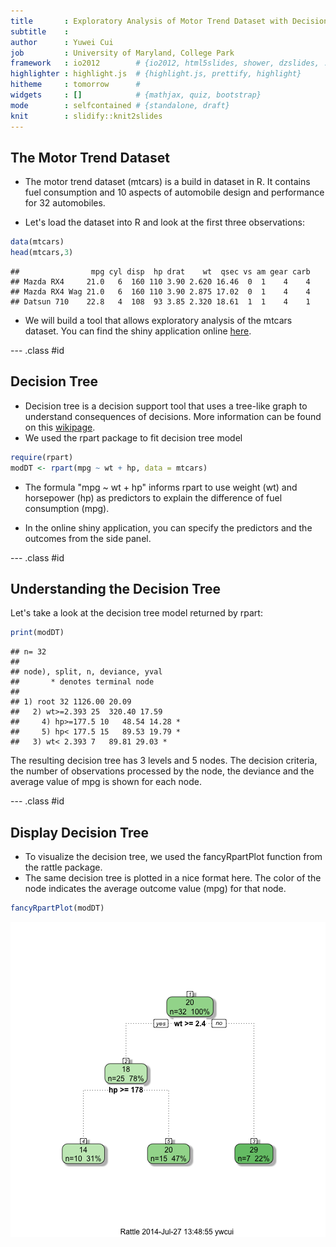 ```yaml
---
title       : Exploratory Analysis of Motor Trend Dataset with Decision Tree 
subtitle    : 
author      : Yuwei Cui
job         : University of Maryland, College Park
framework   : io2012        # {io2012, html5slides, shower, dzslides, ...}
highlighter : highlight.js  # {highlight.js, prettify, highlight}
hitheme     : tomorrow      # 
widgets     : []            # {mathjax, quiz, bootstrap}
mode        : selfcontained # {standalone, draft}
knit        : slidify::knit2slides
---
```


## The Motor Trend Dataset

- The motor trend dataset (mtcars) is a build in dataset in R.
It contains fuel consumption and 10 aspects of automobile design and performance for 32 automobiles.

- Let's load the dataset into R and look at the first three observations:

```r
data(mtcars)
head(mtcars,3)
```

```
##                mpg cyl disp  hp drat    wt  qsec vs am gear carb
## Mazda RX4     21.0   6  160 110 3.90 2.620 16.46  0  1    4    4
## Mazda RX4 Wag 21.0   6  160 110 3.90 2.875 17.02  0  1    4    4
## Datsun 710    22.8   4  108  93 3.85 2.320 18.61  1  1    4    1
```

- We will build a tool that allows exploratory analysis of the mtcars dataset. You can find the shiny application online [here](http://ywcui.shinyapps.io/MTcar_DecisionTree/).

--- .class #id 

## Decision Tree 

- Decision tree is a decision support tool that uses a tree-like graph to understand consequences of decisions. More information can be found on this [wikipage](http://en.wikipedia.org/wiki/Decision_tree). 
- We used the rpart package to fit decision tree model


```r
require(rpart)
modDT <- rpart(mpg ~ wt + hp, data = mtcars)
```

- The formula "mpg ~ wt + hp" informs rpart to use weight (wt) and horsepower (hp) as predictors to explain the difference of fuel consumption (mpg). 

- In the online shiny application, you can specify the predictors and the outcomes from the side panel.

--- .class #id 

## Understanding the Decision Tree

Let's take a look at the decision tree model returned by rpart:

```r
print(modDT)
```

```
## n= 32 
## 
## node), split, n, deviance, yval
##       * denotes terminal node
## 
## 1) root 32 1126.00 20.09  
##   2) wt>=2.393 25  320.40 17.59  
##     4) hp>=177.5 10   48.54 14.28 *
##     5) hp< 177.5 15   89.53 19.79 *
##   3) wt< 2.393 7   89.81 29.03 *
```

The resulting decision tree has 3 levels and 5 nodes. The decision criteria, the number of observations processed by the node, the deviance and the average value of mpg is shown for each node. 

--- .class #id 
## Display Decision Tree

- To visualize the decision tree, we used the fancyRpartPlot function from the rattle package. 
- The same decision tree is plotted in a nice format here. The color of the node indicates the average outcome value (mpg) for that node.

```r
fancyRpartPlot(modDT)            
```

![plot of chunk unnamed-chunk-4](assets/fig/unnamed-chunk-4.png) 
